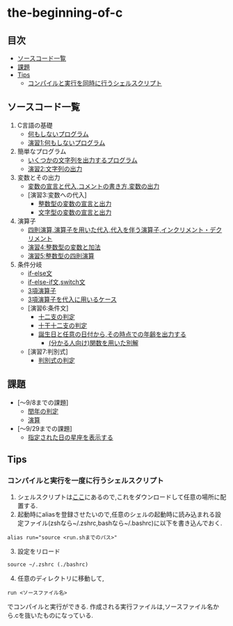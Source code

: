 # the-beginning-of-c

## 目次

- [ソースコード一覧](#list-of-sources)
- [課題](#homework)
- [Tips](#tips)
    - [コンパイルと実行を同時に行うシェルスクリプト](#script)

<a id="list-of-sources"></a>
## ソースコード一覧

1. C言語の基礎
    - [何もしないプログラム](none/none.c)
    - [演習1:何もしないプログラム](ex/exe01.c)
1. 簡単なプログラム
    - [いくつかの文字列を出力するプログラム](helloWorld/helloWorld.c)
    - [演習2:文字列の出力](ex/exe02.c)
1. 変数とその出力
    - [変数の宣言と代入,コメントの書き方,変数の出力](var/var_1.c)
    - [演習3:変数への代入]
        - [整数型の変数の宣言と出力](ex/exe03_1.c)
        - [文字型の変数の宣言と出力](ex/exe03_2.c)
1. 演算子
    - [四則演算,演算子を用いた代入,代入を伴う演算子,インクリメント・デクリメント](op/op.c)
    - [演習4:整数型の変数と加法](ex/exe04.c)
    - [演習5:整数型の四則演算](ex/exe05.c)
1. 条件分岐
    - [if-else文](if/alcohol_1.c)
    - [if-else-if文,switch文](if/signal_1.c)
    - [3項演算子](ternary_operation/alcohol_tertiary.c)
    - [3項演算子を代入に用いるケース](ternary_operation/tertiary.c)
    - [演習6:条件文]
        - [十二支の判定](ex/exe06.c)
        - [十干十二支の判定](ex/exe06_1.c)
        - [誕生日と任意の日付から,その時点での年齢を出力する](ex/exe06_2_normal.c)
            - [(分かる人向け)関数を用いた別解](ex/exe06_2_advanced.c)
    - [演習7:判別式]
        - [判別式の判定](ex/exe07.c)

<a id="homework"></a>
## 課題

- [〜9/8までの課題]
    - [閏年の判定](summer_homework/summer_01.c)
    - [演算](summer_homework/summer_02.c)
- [〜9/29までの課題]
    - [指定された日の星座を表示する](report/report_01.c)

<a id="tips"></a>
## Tips

<a id="script"></a>
### コンパイルと実行を一度に行うシェルスクリプト

1. シェルスクリプトは[ここ](run.sh)にあるので,これをダウンロードして任意の場所に配置する.
2. 起動時にaliasを登録させたいので,任意のシェルの起動時に読み込まれる設定ファイル(zshなら~/.zshrc,bashなら~/.bashrc)に以下を書き込んでおく.
```shell
alias run="source <run.shまでのパス>"
```
3. 設定をリロード
```shell
source ~/.zshrc (./bashrc)
```
4. 任意のディレクトリに移動して,
```shell
run <ソースファイル名>
```
でコンパイルと実行ができる.
作成される実行ファイルは,ソースファイル名から.cを抜いたものになっている.

